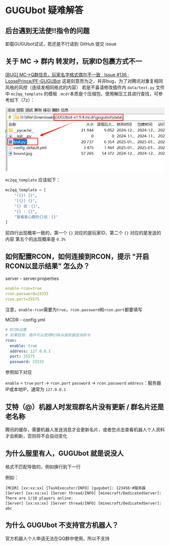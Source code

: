 # GUGUbot 疑难解答

## 后台遇到无法使!!指令的问题

卸载GUGUbot试试，若还是不行请到 GitHub 提交 issue

## 关于 MC → 群内 转发时，玩家ID包裹方式不一

[[BUG] MC→Q群信息，玩家名字格式偶尔不一致 · Issue #136 · LoosePrince/PF-GUGUBot](https://github.com/LoosePrince/PF-GUGUBot/issues/136)
这是刻意而为之，并非bug，为了对腾讯对重复相同风格的风控（连续发相同格式的内容）
若是不喜请修改插件内 `data/text.py` 文件中 `mc2qq_template` 的模板
`.mcdr`本质是个压缩包，使用解压工具进行查找，可参考如下（7z）：

![图片](/src/疑难解答-2.png)

`mc2qq_template` 应该如下：

```python
mc2qq_template = [
    "({}) {}",
    "[{}] {}",
    "{} 说：{}",
    "{} : {}",
    "冒着爱心眼的{}说：{}"
]
```

前四行出现概率一致的，第一个 `{}` 对应的是玩家ID，第二个 `{}` 对应的是发送的内容
第五个的出现概率是 `0.3%`

## 如何配置RCON，如何连接到RCON，提示 "开启RCON以显示结果" 怎么办？

server - server.properties

```yaml
enable-rcon=true
rcon.password=23333
rcon.port=25575
```

注意，`enable-rcon`需要为`true`，`rcon.password`和`rcon.port`都要填写

MCDR - config.yml

```yaml
# RCON设置
# 如果启用，插件可以使用RCON从服务器查询命令
rcon:
  enable: true
  address: 127.0.0.1
  port: 25575
  password: 23333
```

参照如下对应

`enable` = `true`
`port` → `rcon.port`
`password` → `rcon.password`
`address`：服务器IP或本地IP，通常为 `127.0.0.1`

## 艾特（@）机器人时发现群名片没有更新 / 群名片还是老名称

腾讯的缓存，需要机器人发送消息才会更新名片，或者您点击查看机器人个人资料才会刷新，否则将不会自动变化


## 为什么服里有人，GUGUbot 就是说没人

格式不匹配导致的，例如换行到下一行

例如：

```
[MCDR] [xx:xx:xx] [TaskExecutor/INFO] [gugubot]: 123456:#服务器
[Server] [xx:xx:xx] [Server thread/INFO] [minecraft/DedicatedServer]: There are 1/10 players online:
[Server] [xx:xx:xx] [Server thread/INFO] [minecraft/DedicatedServer]: abc
```

## 为什么 GUGUbot 不支持官方机器人？

官方机器人个人申请无法在QQ群中使用，所以不支持